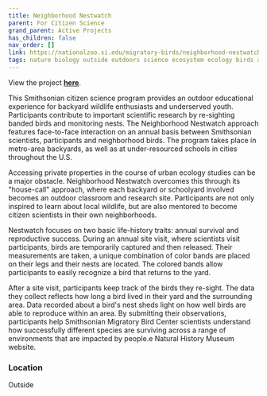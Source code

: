 ```yaml
---
title: Neighborhood Nestwatch
parent: For Citizen Science
grand_parent: Active Projects
has_children: false
nav_order: []
link: https://nationalzoo.si.edu/migratory-birds/neighborhood-nestwatch
tags: nature biology outside outdoors science ecosystem ecology birds animals ornithology zoology
---
```


View the project [**here**](https://nationalzoo.si.edu/migratory-birds/neighborhood-nestwatch).

This Smithsonian citizen science program provides an outdoor educational experience for backyard wildlife enthusiasts and underserved youth. Participants contribute to important scientific research by re-sighting banded birds and monitoring nests. The Neighborhood Nestwatch approach features face-to-face interaction on an annual basis between Smithsonian scientists, participants and neighborhood birds. The program takes place in metro-area backyards, as well as at under-resourced schools in cities throughout the U.S.

Accessing private properties in the course of urban ecology studies can be a major obstacle. Neighborhood Nestwatch overcomes this through its "house-call" approach, where each backyard or schoolyard involved becomes an outdoor classroom and research site. Participants are not only inspired to learn about local wildlife, but are also mentored to become citizen scientists in their own neighborhoods.

Nestwatch focuses on two basic life-history traits: annual survival and reproductive success. During an annual site visit, where scientists visit participants, birds are temporarily captured and then released. Their measurements are taken, a unique combination of color bands are placed on their legs and their nests are located. The colored bands allow participants to easily recognize a bird that returns to the yard.

After a site visit, participants keep track of the birds they re-sight. The data they collect reflects how long a bird lived in their yard and the surrounding area. Data recorded about a bird's nest sheds light on how well birds are able to reproduce within an area. By submitting their observations, participants help Smithsonian Migratory Bird Center scientists understand how successfully different species are surviving across a range of environments that are impacted by people.e Natural History Museum website.

### Location
Outside

